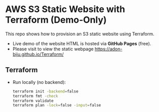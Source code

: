 # AWS S3 Static Website with Terraform (Demo-Only)

This repo shows how to provision an S3 static website using Terraform.
- Live demo of the website HTML is hosted via **GitHub Pages** (free).
- Please visit to view the static webpage https://adon-biju.github.io/Terraform/ 

## Terraform
- Run locally (no backend):
  ```bash
  terraform init -backend=false
  terraform fmt -check
  terraform validate
  terraform plan -lock=false -input=false
